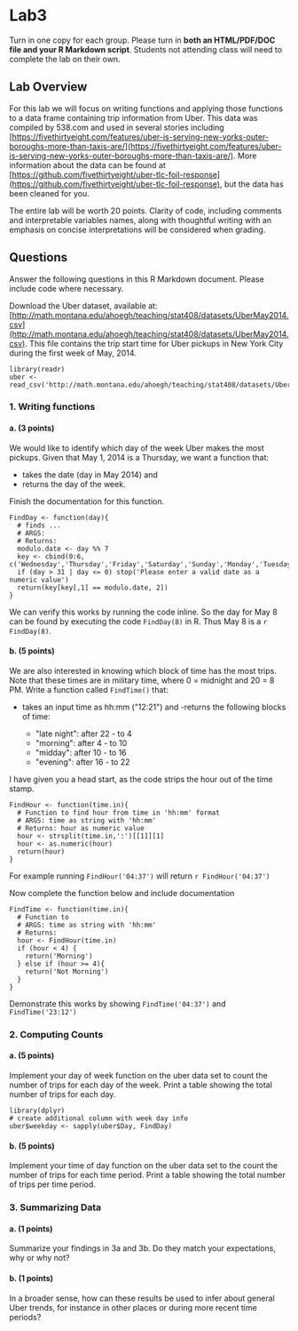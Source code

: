 # Lab3

Turn in one copy for each group. Please turn in **both an HTML/PDF/DOC file and your R Markdown script**. Students not attending class will need to complete the lab on their own.

## Lab Overview

For this lab we will focus on writing functions and applying those functions to a data frame containing trip information from Uber. This data was compiled by 538.com and used in several stories including [https://fivethirtyeight.com/features/uber-is-serving-new-yorks-outer-boroughs-more-than-taxis-are/](https://fivethirtyeight.com/features/uber-is-serving-new-yorks-outer-boroughs-more-than-taxis-are/). More information about the data can be found at [https://github.com/fivethirtyeight/uber-tlc-foil-response](https://github.com/fivethirtyeight/uber-tlc-foil-response), but the data has been cleaned for you.

The entire lab will be worth 20 points. Clarity of code, including comments and interpretable variables names, along with thoughtful writing with an emphasis on concise interpretations will be considered when grading. 

## Questions
Answer the following questions in this R Markdown document. Please include code where necessary.


Download the Uber dataset, available at: [http://math.montana.edu/ahoegh/teaching/stat408/datasets/UberMay2014.csv](http://math.montana.edu/ahoegh/teaching/stat408/datasets/UberMay2014.csv). This file contains the trip start time for Uber pickups in New York City during the first week of May, 2014. 

```{r}
library(readr)
uber <- read_csv('http://math.montana.edu/ahoegh/teaching/stat408/datasets/UberMay2014.csv')
```

### 1. Writing functions
#### a. (3 points)
We would like to identify which day of the week Uber makes the most pickups. Given that May 1, 2014 is a Thursday, we want a function that:

- takes the date (day in May 2014) and
- returns the day of the week. 

Finish the documentation for this function.
```{r}
FindDay <- function(day){
  # finds ... 
  # ARGS:
  # Returns:
  modulo.date <- day %% 7
  key <- cbind(0:6, c('Wednesday','Thursday','Friday','Saturday','Sunday','Monday','Tuesday'))
  if (day > 31 | day <= 0) stop('Please enter a valid date as a numeric value')
  return(key[key[,1] == modulo.date, 2])
}
```


We can verify this works by running the code inline. So the day for May 8 can be found by executing the code `FindDay(8)` in R. Thus May 8 is a `r FindDay(8)`.

#### b. (5 points)
We are also interested in knowing which block of time has the most trips. Note that these times are in military time, where 0 = midnight and 20 = 8 PM. Write a function called `FindTime()` that:

- takes an input time as hh:mm ("12:21") and 
-returns the following blocks of time:

    - "late night": after 22 - to 4
    - "morning": after 4 -  to 10
    - "midday": after 10 - to 16
    - "evening": after 16 -  to 22

I have given you a head start, as the code strips the hour out of the time stamp.
```{r}
FindHour <- function(time.in){
  # Function to find hour from time in 'hh:mm' format
  # ARGS: time as string with 'hh:mm'
  # Returns: hour as numeric value
  hour <- strsplit(time.in,':')[[1]][1]
  hour <- as.numeric(hour)
  return(hour)
}
```

For example running `FindHour('04:37')` will return `r FindHour('04:37')`

Now complete the function below and include documentation

```{r}
FindTime <- function(time.in){
  # Function to 
  # ARGS: time as string with 'hh:mm'
  # Returns: 
  hour <- FindHour(time.in)
  if (hour < 4) {
    return('Morning')
  } else if (hour >= 4){
    return('Not Morning')
  }
}
```
Demonstrate this works by showing `FindTime('04:37')` and `FindTime('23:12')`

### 2. Computing Counts

#### a. (5 points)
Implement your day of week function on the uber data set to count the number of trips for each day of the week. Print a table showing the total number of trips for each day.
```{r}
library(dplyr)
# create additional column with week day info
uber$weekday <- sapply(uber$Day, FindDay)
```


#### b. (5 points)
Implement your time of day function on the uber data set to the count the number of trips for each time period. Print a table showing the total number of trips per time period.

### 3. Summarizing Data 

#### a. (1 points)
Summarize your findings in 3a and 3b. Do they match your expectations, why or why not?

#### b. (1 points)
In a broader sense, how can these results be used to infer about general Uber trends, for instance in other places or during more recent time periods?
